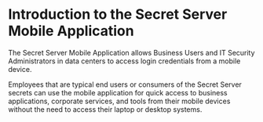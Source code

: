 [title]: # (Introduction)
[tags]: # (mobile)
[priority]: # (1)
# Introduction to the Secret Server Mobile Application

The Secret Server Mobile Application allows Business Users and IT Security Administrators in data centers to access login credentials from a mobile device.

Employees that are typical end users or consumers of the Secret Server secrets can use the mobile application for quick access to business applications, corporate services, and tools from their mobile devices without the need to access their laptop or desktop systems.
